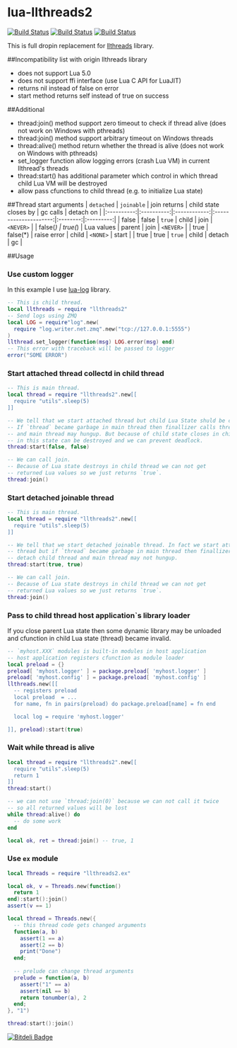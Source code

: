 lua-llthreads2
==============
[![Build Status](https://travis-ci.org/moteus/lua-llthreads2.png?branch=master)](https://travis-ci.org/moteus/lua-llthreads2)
[![Build Status](https://buildhive.cloudbees.com/job/moteus/job/lua-llthreads2/badge/icon)](https://buildhive.cloudbees.com/job/moteus/job/lua-llthreads2/)
[![Build Status](https://moteus.ci.cloudbees.com/job/lua-llthreads2/badge/icon)](https://moteus.ci.cloudbees.com/job/lua-llthreads2/)

This is full dropin replacement for [llthreads](https://github.com/Neopallium/lua-llthreads) library.

##Incompatibility list with origin llthreads library
* does not support Lua 5.0
* does not support ffi interface (use Lua C API for LuaJIT)
* returns nil instead of false on error
* start method returns self instead of true on success

##Additional
* thread:join() method support zero timeout to check if thread alive (does not work on Windows with pthreads)
* thread:join() method support arbitrary timeout on Windows threads
* thread:alive() method return whether the thread is alive (does not work on Windows with pthreads)
* set_logger function allow logging errors (crash Lua VM) in current llthread's threads
* thread:start() has additional parameter which control in which thread child Lua VM will be destroyed
* allow pass cfunctions to child thread (e.g. to initialize Lua state)

##Thread start arguments
| `detached` | `joinable` | join returns | child state closes by | gc calls | detach on |
|:----------:|:----------:|:------------:|:---------------------:|:--------:|:---------:|
|   false    |  false     | `true`       |         child         |  join    | `<NEVER>` |
|   false(*) |  true(*)   | Lua values   |         parent        |  join    | `<NEVER>` |
|   true     |  false(*)  | raise error  |         child         | `<NONE>` |   start   |
|   true     |  true      | `true`       |         child         | detach   |    gc     |


##Usage

### Use custom logger
In this example I use [lua-log](https://github.com/moteus/lua-log) library.
``` Lua
-- This is child thread.
local llthreads = require "llthreads2"
-- Send logs using ZMQ
local LOG = require"log".new(
  require "log.writer.net.zmq".new("tcp://127.0.0.1:5555")
)
llthread.set_logger(function(msg) LOG.error(msg) end)
-- This error with traceback will be passed to logger
error("SOME ERROR")
```

### Start attached thread collectd in child thread
``` Lua 
-- This is main thread.
local thread = require "llthreads2".new[[
  require "utils".sleep(5)
]]

-- We tell that we start attached thread but child Lua State shuld be close in child thread. 
-- If `thread` became garbage in main thread then finallizer calls thread:join() 
-- and main thread may hungup. But because of child state closes in child thread all objects
-- in this state can be destroyed and we can prevent deadlock.
thread:start(false, false)

-- We can call join.
-- Because of Lua state destroys in child thread we can not get 
-- returned Lua values so we just returns `true`.
thread:join()
```

### Start detached joinable thread
``` Lua 
-- This is main thread.
local thread = require "llthreads2".new[[
  require "utils".sleep(5)
]]

-- We tell that we start detached joinable thread. In fact we start attached 
-- thread but if `thread` became garbage in main thread then finallizer just 
-- detach child thread and main thread may not hungup.
thread:start(true, true)

-- We can call join.
-- Because of Lua state destroys in child thread we can not get 
-- returned Lua values so we just returns `true`.
thread:join()
```

### Pass to child thread host application`s library loader
If you close parent Lua state then some dynamic library may be unloaded
and cfunction in child Lua state (thread) became invalid.

``` Lua 
-- `myhost.XXX` modules is built-in modules in host application
-- host application registers cfunction as module loader
local preload = {}
preload[ 'myhost.logger' ] = package.preload[ 'myhost.logger' ]
preload[ 'myhost.config' ] = package.preload[ 'myhost.config' ]
llthreads.new([[
  -- registers preload
  local preload  = ...
  for name, fn in pairs(preload) do package.preload[name] = fn end

  local log = require 'myhost.logger'

]], preload):start(true)
```

### Wait while thread is alive
``` Lua 
local thread = require "llthreads2".new[[
  require "utils".sleep(5)
  return 1
]]
thread:start()

-- we can not use `thread:join(0)` because we can not call it twice
-- so all returned values will be lost
while thread:alive() do 
  -- do some work
end

local ok, ret = thread:join() -- true, 1
```

### Use `ex` module
``` Lua 
local Threads = require "llthreads2.ex"

local ok, v = Threads.new(function()
  return 1
end):start():join()
assert(v == 1)

local thread = Threads.new({
  -- this thread code gets changed arguments
  function(a, b)
    assert(1 == a)
    assert(2 == b)
    print("Done")
  end;
  
  -- prelude can change thread arguments
  prelude = function(a, b)
    assert("1" == a)
    assert(nil == b)
    return tonumber(a), 2
  end;
}, "1")

thread:start():join()
```

[![Bitdeli Badge](https://d2weczhvl823v0.cloudfront.net/moteus/lua-llthreads2/trend.png)](https://bitdeli.com/free "Bitdeli Badge")

